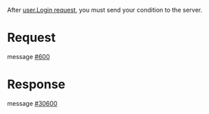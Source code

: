 After [user.Login request](../user/Login.md), you must send your condition to the server.

# Request
message [#600](../../proto/README.md#action_600)

# Response
message [#30600](../../proto/README.md#action_30600)